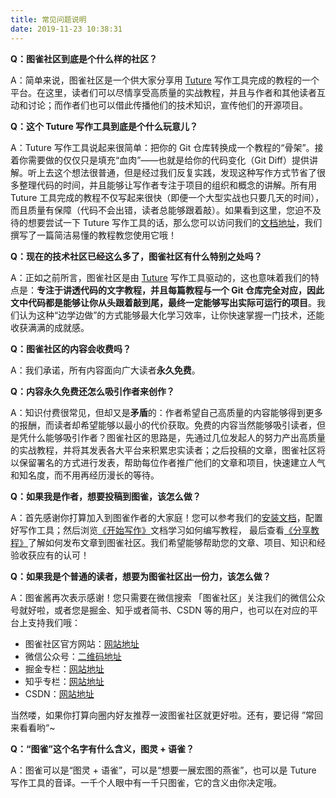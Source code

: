 ```yaml
---
title: 常见问题说明
date: 2019-11-23 10:38:31
---
```


**Q：图雀社区到底是个什么样的社区？**

A：简单来说，图雀社区是一个供大家分享用 [Tuture](https://github.com/tuture-dev/tuture) 写作工具完成的教程的一个平台。在这里，读者们可以尽情享受高质量的实战教程，并且与作者和其他读者互动和讨论；而作者们也可以借此传播他们的技术知识，宣传他们的开源项目。


**Q：这个 Tuture 写作工具到底是个什么玩意儿？**

A：Tuture 写作工具说起来很简单：把你的 Git 仓库转换成一个教程的“骨架”。接着你需要做的仅仅只是填充“血肉”——也就是给你的代码变化（Git Diff）提供讲解。听上去这个想法很普通，但是经过我们反复实践，发现这种写作方式节省了很多整理代码的时间，并且能够让写作者专注于项目的组织和概念的讲解。所有用 Tuture 工具完成的教程不仅写起来很快（即便一个大型实战也只要几天的时间），而且质量有保障（代码不会出错，读者总能够跟着敲）。如果看到这里，您迫不及待的想要尝试一下 Tuture 写作工具的话，那么您可以访问我们的[文档地址](https://www.yuque.com/tuture/product-manuals)，我们撰写了一篇简洁易懂的教程教您使用它哦！


**Q：现在的技术社区已经这么多了，图雀社区有什么特别之处吗？**

A：正如之前所言，图雀社区是由 [Tuture](https://github.com/tuture-dev/tuture) 写作工具驱动的，这也意味着我们的特点是：**专注于讲透代码的文字教程，并且每篇教程与一个 Git 仓库完全对应，因此文中代码都是能够让你从头跟着敲到尾，最终一定能够写出实际可运行的项目**。我们认为这种“边学边做”的方式能够最大化学习效率，让你快速掌握一门技术，还能收获满满的成就感。


**Q：图雀社区的内容会收费吗？**

A：我们承诺，所有内容面向广大读者**永久免费**。


**Q：内容永久免费还怎么吸引作者来创作？**

A：知识付费很常见，但却又是**矛盾**的：作者希望自己高质量的内容能够得到更多的报酬，而读者却希望能够以最小的代价获取。免费的内容当然能够吸引读者，但是凭什么能够吸引作者？图雀社区的思路是，先通过几位发起人的努力产出高质量的实战教程，并将其发表各大平台来积累忠实读者；之后投稿的文章，图雀社区将以保留署名的方式进行发表，帮助每位作者推广他们的文章和项目，快速建立人气和知名度，而不用再经历漫长的等待。


**Q：如果我是作者，想要投稿到图雀，该怎么做？**

A：首先感谢你打算加入到图雀作者的大家庭！您可以参考我们的[安装文档](https://www.yuque.com/tuture/product-manuals/installation)，配置好写作工具；然后浏览[《开始写作》](https://www.yuque.com/tuture/product-manuals/initialization)文档学习如何编写教程， 最后查看[《分享教程》](https://www.yuque.com/tuture/product-manuals/sharing)了解如何发布文章到图雀社区。我们希望能够帮助您的文章、项目、知识和经验收获应有的认可！

**Q：如果我是个普通的读者，想要为图雀社区出一份力，该怎么做？**

A：图雀酱再次表示感谢！您只需要在微信搜索 「图雀社区」关注我们的微信公众号就好啦，或者您是掘金、知乎或者简书、CSDN 等的用户，也可以在对应的平台上支持我们哦：

- 图雀社区官方网站：[网站地址](http://tuture.co/)
- 微信公众号：[二维码地址](https://tuture.co/images/social/wechat.png)
- 掘金专栏：[网站地址](https://juejin.im/user/5b33414351882574b9694d28)
- 知乎专栏：[网站地址](https://www.zhihu.com/people/tuture-dev/activities)
- CSDN：[网站地址](https://tuture.blog.csdn.net/)

当然喽，如果你打算向圈内好友推荐一波图雀社区就更好啦。还有，要记得 ”常回来看看哟“~


**Q：“图雀”这个名字有什么含义，图灵 + 语雀？**

A：图雀可以是“图灵 + 语雀”，可以是“想要一展宏图的燕雀”，也可以是 Tuture 写作工具的音译。一千个人眼中有一千只图雀，它的含义由你决定哦。
